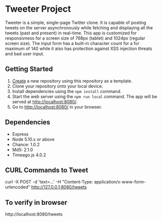# Tweeter Project

Tweeter is a simple, single-page Twitter clone. It is capable of posting tweets on the server asynchronously while fetching and displaying all the tweets (past and present) in real-time. This app is customized for responsivness for a screen size of 768px (tablet) and 1024px (regular screen size). The input form has a built-in character count for a for maximum of 140 while it also has protection against XSS injection threats and bad user input.

## Getting Started

1. [Create](https://docs.github.com/en/repositories/creating-and-managing-repositories/creating-a-repository-from-a-template) a new repository using this repository as a template.
2. Clone your repository onto your local device.
3. Install dependencies using the `npm install` command.
3. Start the web server using the `npm run local` command. The app will be served at <http://localhost:8080/>.
4. Go to <http://localhost:8080/> in your browser.





## Dependencies

- Express
- Node 5.10.x or above
- Chance: 1.0.2
- Md5: 2.1.0
- Timeago.js 4.0.2

## CURL Commands to Tweet
curl -X POST -d 'text=...' -H "Content-Type: application/x-www-form-urlencoded" http://127.0.0.1:8080/tweets

## To verify in browser
http://localhost:8080/tweets 


##